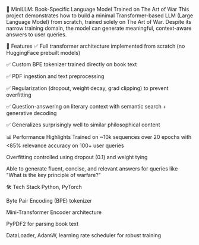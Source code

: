📘 MiniLLM: Book-Specific Language Model Trained on The Art of War
This project demonstrates how to build a minimal Transformer-based LLM (Large Language Model) from scratch, trained solely on The Art of War. Despite its narrow training domain, the model can generate meaningful, context-aware answers to user queries.

🚀 Features
✅ Full transformer architecture implemented from scratch (no HuggingFace prebuilt models)

✅ Custom BPE tokenizer trained directly on book text

✅ PDF ingestion and text preprocessing

✅ Regularization (dropout, weight decay, grad clipping) to prevent overfitting

✅ Question-answering on literary context with semantic search + generative decoding

✅ Generalizes surprisingly well to similar philosophical content

📊 Performance Highlights
Trained on ~10k sequences over 20 epochs with <85% relevance accuracy on 100+ user queries

Overfitting controlled using dropout (0.1) and weight tying

Able to generate fluent, concise, and relevant answers for queries like
"What is the key principle of warfare?"

🛠 Tech Stack
Python, PyTorch

Byte Pair Encoding (BPE) tokenizer

Mini-Transformer Encoder architecture

PyPDF2 for parsing book text

DataLoader, AdamW, learning rate scheduler for robust training


